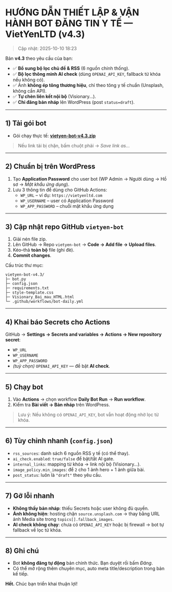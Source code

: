 # HƯỚNG DẪN THIẾT LẬP & VẬN HÀNH BOT ĐĂNG TIN Y TẾ — VietYenLTD (v4.3)

> Cập nhật: 2025-10-10 18:23

Bản **v4.3** theo yêu cầu của bạn:
- ✅ **Bổ sung bộ lọc chủ đề & RSS** (6 nguồn chính thống).
- ✅ **Bộ lọc thông minh AI check** (dùng `OPENAI_API_KEY`, fallback từ khóa nếu không có).
- ✅ Ảnh **không ép tông thương hiệu**, chỉ theo tông y tế chuẩn (Unsplash, không cần API).
- ✅ **Tự chèn liên kết nội bộ** (Visionary…).
- ✅ **Chỉ đăng bản nháp** lên WordPress (post `status=draft`).

---

## 1) Tải gói bot
- Gói chạy thực tế: **[vietyen-bot-v4.3.zip](sandbox:/mnt/data/vietyen-bot-v4.3.zip)**

> Nếu link tải bị chặn, bấm chuột phải → *Save link as…*

---

## 2) Chuẩn bị trên WordPress
1. Tạo **Application Password** cho user bot (WP Admin → Người dùng → Hồ sơ → *Mật khẩu ứng dụng*).
2. Lưu 3 thông tin để dùng cho GitHub Actions:
   - `WP_URL` – ví dụ: `https://vietyenltd.com`
   - `WP_USERNAME` – user có Application Password
   - `WP_APP_PASSWORD` – chuỗi mật khẩu ứng dụng

---

## 3) Cập nhật repo GitHub `vietyen-bot`
1. Giải nén file zip.
2. Lên GitHub → Repo `vietyen-bot` → **Code → Add file → Upload files**.
3. Kéo–thả **toàn bộ** file (ghi đè).
4. **Commit changes**.

Cấu trúc thư mục:
```
vietyen-bot-v4.3/
├─ bot.py
├─ config.json
├─ requirements.txt
├─ style-template.css
├─ Visionary_Bai_mau_HTML.html
└─ .github/workflows/bot-daily.yml
```

---

## 4) Khai báo Secrets cho Actions
GitHub → **Settings → Secrets and variables → Actions → New repository secret**:
- `WP_URL`
- `WP_USERNAME`
- `WP_APP_PASSWORD`
- *(tuỳ chọn)* `OPENAI_API_KEY` — để bật **AI check**.

---

## 5) Chạy bot
1. Vào **Actions** → chọn workflow **Daily Bot Run** → **Run workflow**.
2. Kiểm tra **Bài viết → Bản nháp** trên WordPress.

> Lưu ý: Nếu không có `OPENAI_API_KEY`, bot vẫn hoạt động nhờ lọc từ khóa.

---

## 6) Tùy chỉnh nhanh (`config.json`)
- `rss_sources`: danh sách 6 nguồn RSS y tế (có thể thay).
- `ai_check.enabled`: `true/false` để bật/tắt AI gate.
- `internal_links`: mapping từ khóa → link nội bộ (Visionary…).
- `image_policy.min_images`: để `2` cho 1 ảnh hero + 1 ảnh giữa bài.
- `post_status`: luôn là `"draft"` theo yêu cầu.

---

## 7) Gỡ lỗi nhanh
- **Không thấy bản nháp**: thiếu Secrets hoặc user không đủ quyền.
- **Ảnh không hiện**: hosting chặn `source.unsplash.com` → thay bằng URL ảnh Media site trong `topics[].fallback_images`.
- **AI check không chạy**: chưa có `OPENAI_API_KEY` hoặc bị firewall → bot tự fallback về lọc từ khóa.

---

## 8) Ghi chú
- Bot **không đăng tự động** bản chính thức. Bạn duyệt rồi bấm *Đăng*.
- Có thể mở rộng thêm chuyên mục, auto meta title/description trong bản kế tiếp.

**Hết.** Chúc bạn triển khai thuận lợi!
